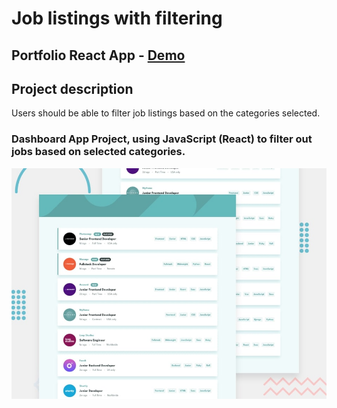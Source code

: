 # Job listings with filtering

## Portfolio React App - [Demo](https://mve-react-dashboard-app.vercel.app/)

## Project description

Users should be able to filter job listings based on the categories selected.

### Dashboard App Project, using JavaScript (React) to filter out jobs based on selected categories.

![Dashboard](screenshot/dashboard.jpg 'Dashboard')

